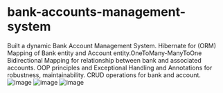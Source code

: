 # bank-accounts-management-system
 Built a dynamic Bank Account Management System. Hibernate for (ORM) Mapping of Bank entity and Account entity.OneToMany-ManyToOne Bidirectional Mapping for relationship between bank and associated accounts. OOP principles and Exceptional Handling and Annotations for robustness, maintainability. CRUD operations for bank and account.
![image](https://github.com/bkajal/bank-accounts-management-system/assets/153576383/7dffc2aa-05f9-448b-a7fb-2c8d08f1bdd8)
![image](https://github.com/bkajal/bank-accounts-management-system/assets/153576383/838df091-b8f3-4d52-94cd-d0061c69aaaa)
![image](https://github.com/bkajal/bank-accounts-management-system/assets/153576383/07a598f8-fdee-48f9-8fa1-42660bf8fba3)
